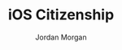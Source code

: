 ---
layout: post
tags: ["Series"]
title: "iOS Citizenship"
author: Jordan Morgan
description: "It's a term you've likely heard in the development community - being a good citizen. What does it mean, and how can we do just that?"
image: /assets/images/logo.png
---